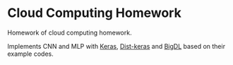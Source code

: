 # Cloud Computing Homework

Homework of cloud computing homework.

Implements CNN and MLP with [Keras](https://github.com/keras-team/keras/blob/master/examples/mnist_cnn.py), [Dist-keras](https://github.com/cerndb/dist-keras/blob/master/examples/mnist.py) and [BigDL](https://github.com/intel-analytics/BigDL/blob/master/pyspark/bigdl/models/lenet/lenet5.py) based on their example codes.

